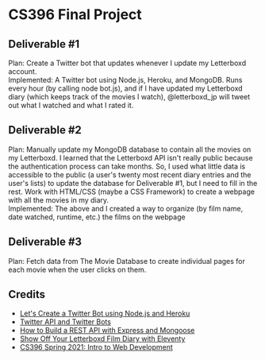 # CS396 Final Project

## Deliverable #1 
Plan: Create a Twitter bot that updates whenever I update my Letterboxd account. </br>
Implemented: A Twitter bot using Node.js, Heroku, and MongoDB. Runs every hour (by calling node bot.js), and if I have updated my Letterboxd diary (which keeps track of the movies I watch), @letterboxd_jp will tweet out what I watched and what I rated it. 

## Deliverable #2 
Plan: Manually update my MongoDB database to contain all the movies on my Letterboxd. I learned that the Letterboxd API isn't really public because the authentication process can take months. So, I used what little data is accessible to the public (a user's twenty most recent diary entries and the user's lists) to update the database for Deliverable #1, but I need to fill in the rest. Work with HTML/CSS (maybe a CSS Framework) to create a webpage with all the movies in my diary.  </br>
Implemented: The above and I created a way to organize (by film name, date watched, runtime, etc.) the films on the webpage

## Deliverable #3
Plan: Fetch data from The Movie Database to create individual pages for each movie when the user clicks on them.  

## Credits 
* [Let's Create a Twitter Bot using Node.js and Heroku](https://dev.to/developer_buddy/let-s-create-a-twitter-bot-using-node-js-and-heroku-1-3-43kb)</br>
* [Twitter API and Twitter Bots](https://shiffman.net/a2z/twitter-bots/)</br>
* [How to Build a REST API with Express and Mongoose](https://rahmanfadhil.com/express-rest-api/)</br>
* [Show Off Your Letterboxd Film Diary with Eleventy](https://smithtimmytim.com/blog/2020/create-a-film-diary-with-eleventy-and-letterboxd/)</br>
* [CS396 Spring 2021: Intro to Web Development](https://cs396-web-dev.github.io/spring2021/) </br>
